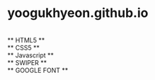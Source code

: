 # yoogukhyeon.github.io

<br>
** HTML5 **

<br>
** CSS5 **

<br>
** Javascript **

<br>
** SWIPER **

<br>
** GOOGLE FONT **
